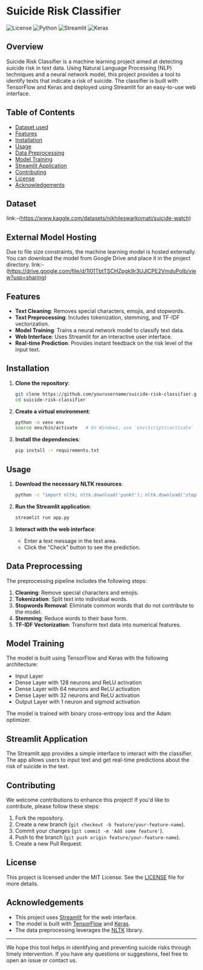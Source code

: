 # Suicide Risk Classifier

![License](https://img.shields.io/badge/license-MIT-blue.svg)
![Python](https://img.shields.io/badge/python-v3.7%2B-blue.svg)
![Streamlit](https://img.shields.io/badge/streamlit-v1.0.0-orange.svg)
![Keras](https://img.shields.io/badge/keras-v2.6.0-red.svg)

## Overview

Suicide Risk Classifier is a machine learning project aimed at detecting suicide risk in text data. Using Natural Language Processing (NLP) techniques and a neural network model, this project provides a tool to identify texts that indicate a risk of suicide. The classifier is built with TensorFlow and Keras and deployed using Streamlit for an easy-to-use web interface.

## Table of Contents

- [Dataset used](#Dataset)
- [Features](#features)
- [Installation](#installation)
- [Usage](#usage)
- [Data Preprocessing](#data-preprocessing)
- [Model Training](#model-training)
- [Streamlit Application](#streamlit-application)
- [Contributing](#contributing)
- [License](#license)
- [Acknowledgements](#acknowledgements)

## Dataset
 link:-(https://www.kaggle.com/datasets/nikhileswarkomati/suicide-watch)
## External Model Hosting
Due to file size constraints, the machine learning model is hosted externally. You can download the model from Google Drive and place it in the project directory.
link:-(https://drive.google.com/file/d/1l01TbtTSCHZpgk9r3UJlCPE2VmduPolb/view?usp=sharing)

 ## Features

- **Text Cleaning**: Removes special characters, emojis, and stopwords.
- **Text Preprocessing**: Includes tokenization, stemming, and TF-IDF vectorization.
- **Model Training**: Trains a neural network model to classify text data.
- **Web Interface**: Uses Streamlit for an interactive user interface.
- **Real-time Prediction**: Provides instant feedback on the risk level of the input text.

## Installation

1. **Clone the repository**:
    ```sh
    git clone https://github.com/yourusername/suicide-risk-classifier.git
    cd suicide-risk-classifier
    ```

2. **Create a virtual environment**:
    ```sh
    python -m venv env
    source env/bin/activate   # On Windows, use `env\Scripts\activate`
    ```

3. **Install the dependencies**:
    ```sh
    pip install -r requirements.txt
    ```

## Usage

1. **Download the necessary NLTK resources**:
    ```sh
    python -c "import nltk; nltk.download('punkt'); nltk.download('stopwords')"
    ```

2. **Run the Streamlit application**:
    ```sh
    streamlit run app.py
    ```

3. **Interact with the web interface**:
    - Enter a text message in the text area.
    - Click the "Check" button to see the prediction.

## Data Preprocessing

The preprocessing pipeline includes the following steps:

1. **Cleaning**: Remove special characters and emojis.
2. **Tokenization**: Split text into individual words.
3. **Stopwords Removal**: Eliminate common words that do not contribute to the model.
4. **Stemming**: Reduce words to their base form.
5. **TF-IDF Vectorization**: Transform text data into numerical features.

## Model Training

The model is built using TensorFlow and Keras with the following architecture:

- Input Layer
- Dense Layer with 128 neurons and ReLU activation
- Dense Layer with 64 neurons and ReLU activation
- Dense Layer with 32 neurons and ReLU activation
- Output Layer with 1 neuron and sigmoid activation

The model is trained with binary cross-entropy loss and the Adam optimizer.

## Streamlit Application

The Streamlit app provides a simple interface to interact with the classifier. The app allows users to input text and get real-time predictions about the risk of suicide in the text.

## Contributing

We welcome contributions to enhance this project! If you'd like to contribute, please follow these steps:

1. Fork the repository.
2. Create a new branch (`git checkout -b feature/your-feature-name`).
3. Commit your changes (`git commit -m 'Add some feature'`).
4. Push to the branch (`git push origin feature/your-feature-name`).
5. Create a new Pull Request.

## License

This project is licensed under the MIT License. See the [LICENSE](LICENSE) file for more details.

## Acknowledgements

- This project uses [Streamlit](https://www.streamlit.io/) for the web interface.
- The model is built with [TensorFlow](https://www.tensorflow.org/) and [Keras](https://keras.io/).
- The data preprocessing leverages the [NLTK](https://www.nltk.org/) library.

---

We hope this tool helps in identifying and preventing suicide risks through timely intervention. If you have any questions or suggestions, feel free to open an issue or contact us.

